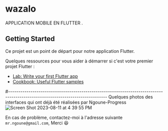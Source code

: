 # wazalo

APPLICATION MOBILE EN FLUTTER .

## Getting Started

Ce projet est un point de départ pour notre application Flutter.

Quelques ressources pour vous aider à démarrer si c'est votre premier projet Flutter :

- [Lab: Write your first Flutter app](https://docs.flutter.dev/get-started/codelab)
- [Cookbook: Useful Flutter samples](https://docs.flutter.dev/cookbook)

#------------------------------------------------------------------------------------------------------------------------------
Quelques photos des interfaces qui ont déjà été réalisées par Ngoune-Progress
![Screen Shot 2023-08-11 at 4 39 55 PM](https://github.com/Ngoune-Progress/WAZALO/assets/81558054/ed552c9f-9eb4-4868-900e-1b7150b25528)

En cas de problème, contactez-moi à l'adresse suivante `mr.ngoune@gmail.com`, Merci 😆 
